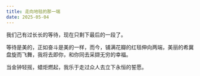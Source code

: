 ```yaml
---
title: 走向地毯的那一端
date: 2025-05-04
---
```


我们己有过长长的等待，现在只剩下最后的一段了。

等待是美的，正如奋斗是美的一样，而今，铺满花瓣的红毯伸向两端，美丽的希冀盘旋而飞舞，我将去即你，和你同去采撷无穷的幸福。

当金钟轻摇，蜡炬燃起，我乐于走过众人去立下永恒的誓愿。
